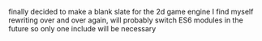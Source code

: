 finally decided to make a blank slate for the 2d game engine I find myself rewriting over and over again, will probably switch ES6 modules in the future so only one include will be necessary
